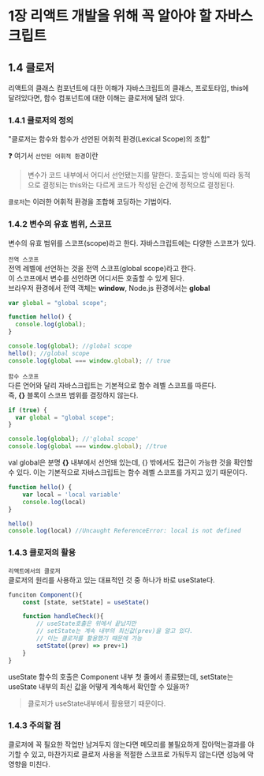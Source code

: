 # **1장 리액트 개발을 위해 꼭 알아야 할 자바스크립트**

## 1.4 클로저
리액트의 클래스 컴포넌트에 대한 이해가 자바스크립트의 클래스, 프로토타입, this에 달려있다면, 함수 컴포넌트에 대한 이해는 클로저에 달려 있다.
### 1.4.1 클로저의 정의
"클로저는 함수와 함수가 선언된 어휘적 환경(Lexical Scope)의 조합"<br>

❓ 여기서 `선언된 어휘적 환경`이란
> 변수가 코드 내부에서 어디서 선언됐는지를 말한다.
호출되는 방식에 따라 동적으로 결정되는 this와는 다르게 코드가 작성된 순간에 정적으로 결정된다.<br>

`클로저`는 이러한 어휘적 환경을 조합해 코딩하는 기법이다.

### 1.4.2 변수의 유효 범위, 스코프
변수의 유효 범위를 스코프(scope)라고 한다. 자바스크립트에는 다양한 스코프가 있다.

`전역 스코프`<br>
전역 레벨에 선언하는 것을 전역 스코프(global scope)라고 한다.<br>
이 스코프에서 변수를 선언하면 어디서든 호출할 수 있게 된다.<br>
브라우저 환경에서 전역 객체는 **window**, Node.js 환경에서는 **global**

```javascript
var global = "global scope";

function hello() {
  console.log(global);
}

console.log(global); //global scope
hello(); //global scope
console.log(global === window.global); // true
```

`함수 스코프`<br>
다른 언어와 달리 자바스크립트는 기본적으로 함수 레벨 스코프를 따른다.<br>
즉, **{}** 블록이 스코프 범위를 결정하지 않는다.
```javascript
if (true) {
  var global = "global scope";
}

console.log(global); //'global scope'
console.log(global === window.global); //true
```
val global은 분명 **{}** 내부에서 선언돼 있는데, {} 밖에서도 접근이 가능한 것을 확인할 수 있다. 이는 기본적으로 자바스크립트는 함수 레벨 스코프를 가지고 있기 때문이다.
```javascript
function hello() {
    var local = 'local variable'
    console.log(local)
}

hello()
console.log(local) //Uncaught ReferenceError: local is not defined
```

### 1.4.3 클로저의 활용

`리액트에서의 클로저`<br>
클로저의 원리를 사용하고 있는 대표적인 것 중 하나가 바로 useState다.
```javascript
funciton Component(){
    const [state, setState] = useState()

    function handleCheck(){
        // useState호출은 위에서 끝났지만
        // setState는 계속 내부의 최신값(prev)을 알고 있다.
        // 이는 클로저를 활용했기 때문에 가능
        setState((prev) => prev+1)
    }
}
```
useState 함수의 호출은 Component 내부 첫 줄에서 종료됐는데, setState는 useState 내부의 최신 값을 어떻게 계속해서 확인할 수 있을까?<br>
> 클로저가 useState내부에서 활용됐기 때문이다.

### 1.4.3 주의할 점
클로저에 꼭 필요한 작업만 남겨두지 않는다면 메모리를 불필요하게 잡아먹는결과를 야기할 수 있고, 마찬가지로 클로저 사용을 적절한 스코프로 가둬두지 않는다면 성능에 악영향을 미친다.
